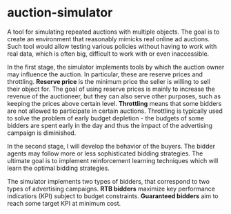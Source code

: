 # auction-simulator

A tool for simulating repeated auctions with multiple objects. The goal is to create an environment that reasonably mimicks real online ad auctions. Such tool would allow testing various policies without having to work with real data, which is often big, difficult to work with or even inaccessible.

In the first stage, the simulator implements tools by which the auction owner may influence the auction. In particular, these are reserve prices and throttling. **Reserve price** is the minimum price the seller is willing to sell their object for. The goal of using reserve prices is mainly to increase the revenue of the auctioneer, but they can also serve other purposes, such as keeping the prices above certain level. **Throttling** means that some bidders are not allowed to participate in certain auctions. Throttling is typically used to solve the problem of early budget depletion - the budgets of some bidders are spent early in the day and thus the impact of the advertising campaign is diminished.

In the second stage, I will develop the behavior of the buyers. The bidder agents may follow more or less sophisticated bidding strategies. The ultimate goal is to implement reinforcement learning techniques which will learn the optimal bidding strategies.

The simulator implements two types of bidders, that correspond to two types of advertising campaigns. **RTB bidders** maximize key performance indicatiors (KPI) subject to budget constraints. **Guaranteed bidders** aim to reach some target KPI at minimum cost.
